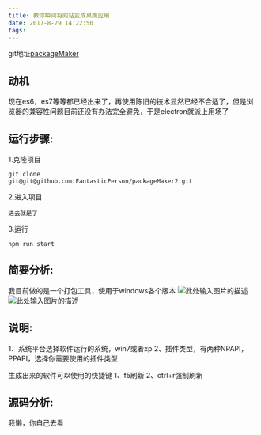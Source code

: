 ```yaml
---
title: 教你瞬间将网站变成桌面应用
date: 2017-8-29 14:22:50
tags:
---
```

git地址[packageMaker][3]

动机
---
现在es6，es7等等都已经出来了，再使用陈旧的技术显然已经不合适了，但是浏览器的兼容性问题目前还没有办法完全避免，于是electron就派上用场了

运行步骤:
---
1.克隆项目
```
git clone
git@git@github.com:FantasticPerson/packageMaker2.git
```

2.进入项目
```
进去就是了
```

3.运行
```
npm run start
```

简要分析:
-----
我目前做的是一个打包工具，使用于windows各个版本
![此处输入图片的描述][1]
![此处输入图片的描述][2]

说明:
-----

1、系统平台选择软件运行的系统，win7或者xp
2、插件类型，有两种NPAPI，PPAPI，选择你需要使用的插件类型

生成出来的软件可以使用的快捷键
1、f5刷新
2、ctrl+r强制刷新

源码分析:
------
我懒，你自己去看

[1]:http://odpdls7ab.bkt.clouddn.com/blog/blog3/pic1.png
[2]:http://odpdls7ab.bkt.clouddn.com/blog/blog3/pic2.png
[3]:https://github.com/FantasticPerson/packageMaker2